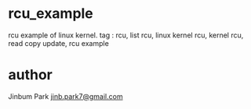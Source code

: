 # rcu_example
rcu example of linux kernel.   tag :  rcu, list rcu, linux kernel rcu, kernel rcu, read copy update, rcu example

# author
Jinbum Park <jinb.park7@gmail.com>
